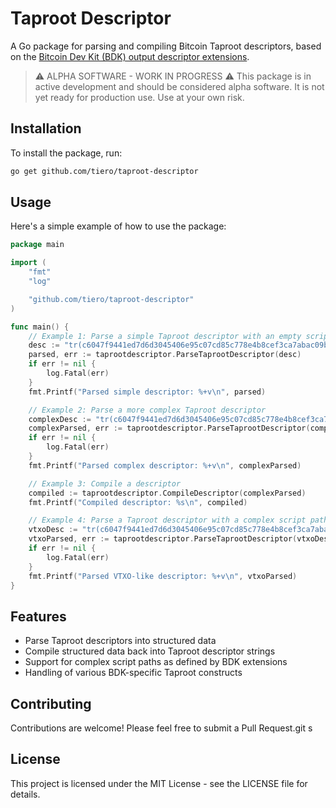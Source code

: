 # Taproot Descriptor

A Go package for parsing and compiling Bitcoin Taproot descriptors, based on the [Bitcoin Dev Kit (BDK) output descriptor extensions](https://bitcoindevkit.org/descriptors).

> ⚠️ ALPHA SOFTWARE - WORK IN PROGRESS ⚠️
> This package is in active development and should be considered alpha software. It is not yet ready for production use. Use at your own risk.


## Installation

To install the package, run:

```bash
go get github.com/tiero/taproot-descriptor
```

## Usage

Here's a simple example of how to use the package:

```go
package main

import (
	"fmt"
	"log"

	"github.com/tiero/taproot-descriptor"
)

func main() {
	// Example 1: Parse a simple Taproot descriptor with an empty script tree
	desc := "tr(c6047f9441ed7d6d3045406e95c07cd85c778e4b8cef3ca7abac09b95c709ee5,{})"
	parsed, err := taprootdescriptor.ParseTaprootDescriptor(desc)
	if err != nil {
		log.Fatal(err)
	}
	fmt.Printf("Parsed simple descriptor: %+v\n", parsed)

	// Example 2: Parse a more complex Taproot descriptor
	complexDesc := "tr(c6047f9441ed7d6d3045406e95c07cd85c778e4b8cef3ca7abac09b95c709ee5,{pk(fff97bd5755eeea420453a14355235d382f6472f8568a18b2f057a1460297556),pk(e493dbf1c10d80f3581e4904930b1404cc6c13900ee0758474fa94abe8c4cd13)})"
	complexParsed, err := taprootdescriptor.ParseTaprootDescriptor(complexDesc)
	if err != nil {
		log.Fatal(err)
	}
	fmt.Printf("Parsed complex descriptor: %+v\n", complexParsed)

	// Example 3: Compile a descriptor
	compiled := taprootdescriptor.CompileDescriptor(complexParsed)
	fmt.Printf("Compiled descriptor: %s\n", compiled)

	// Example 4: Parse a Taproot descriptor with a complex script path (like VTXO)
	vtxoDesc := "tr(c6047f9441ed7d6d3045406e95c07cd85c778e4b8cef3ca7abac09b95c709ee5,{pk(fff97bd5755eeea420453a14355235d382f6472f8568a18b2f057a1460297556),and_v(v:pk(e493dbf1c10d80f3581e4904930b1404cc6c13900ee0758474fa94abe8c4cd13),older(144))})"
	vtxoParsed, err := taprootdescriptor.ParseTaprootDescriptor(vtxoDesc)
	if err != nil {
		log.Fatal(err)
	}
	fmt.Printf("Parsed VTXO-like descriptor: %+v\n", vtxoParsed)
}
```

## Features

- Parse Taproot descriptors into structured data
- Compile structured data back into Taproot descriptor strings
- Support for complex script paths as defined by BDK extensions
- Handling of various BDK-specific Taproot constructs


## Contributing

Contributions are welcome! Please feel free to submit a Pull Request.git s

## License

This project is licensed under the MIT License - see the LICENSE file for details.
